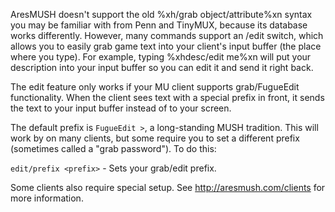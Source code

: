 AresMUSH doesn't support the old %xh/grab object/attribute%xn syntax you may be familiar with from Penn and TinyMUX, because its database works differently.  However, many commands support an /edit switch, which allows you to easily grab game text into your client's input buffer (the place where you type).  For example, typing %xhdesc/edit me%xn will put your description into your input buffer so you can edit it and send it right back.

The edit feature only works if your MU client supports grab/FugueEdit functionality.  When the client sees text with a special prefix in front, it sends the text to your input buffer instead of to your screen.  

The default prefix is `FugueEdit >`, a long-standing MUSH tradition.  This will work by on many clients, but some require you to set a different prefix (sometimes called a "grab password").  To do this:

`edit/prefix <prefix>` - Sets your grab/edit prefix.
    
Some clients also require special setup.  See http://aresmush.com/clients for more information.